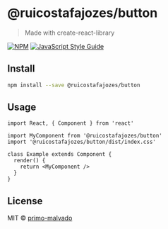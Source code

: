 # @ruicostafajozes/button

> Made with create-react-library

[![NPM](https://img.shields.io/npm/v/@ruicostafajozes/button.svg)](https://www.npmjs.com/package/@ruicostafajozes/button) [![JavaScript Style Guide](https://img.shields.io/badge/code_style-standard-brightgreen.svg)](https://standardjs.com)

## Install

```bash
npm install --save @ruicostafajozes/button
```

## Usage

```tsx
import React, { Component } from 'react'

import MyComponent from '@ruicostafajozes/button'
import '@ruicostafajozes/button/dist/index.css'

class Example extends Component {
  render() {
    return <MyComponent />
  }
}
```

## License

MIT © [primo-malvado](https://github.com/primo-malvado)
